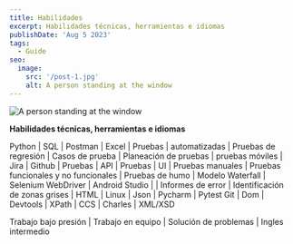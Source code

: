 ```yaml
---
title: Habilidades
excerpt: Habilidades técnicas, herramientas e idiomas
publishDate: 'Aug 5 2023'
tags:
  - Guide
seo:
  image:
    src: '/post-1.jpg'
    alt: A person standing at the window
---
```


![A person standing at the window](/post-1.jpg)

**Habilidades técnicas, herramientas e idiomas** 

Python | SQL | Postman | Excel | Pruebas | automatizadas | Pruebas de regresión | Casos de
prueba | Planeación de pruebas | pruebas móviles | Jira | Github | Pruebas | API | Pruebas |
 UI | Pruebas manuales | Pruebas funcionales y no funcionales | Pruebas de humo | Modelo
Waterfall | Selenium WebDriver | Android Studio |  | Informes de error | Identificación de
zonas grises | HTML | Linux | Json | Pycharm | Pytest Git | Dom | Devtools | XPath | CCS | Charles | XML/XSD 

Trabajo bajo presión | Trabajo en equipo | Solución de problemas | Ingles intermedio

